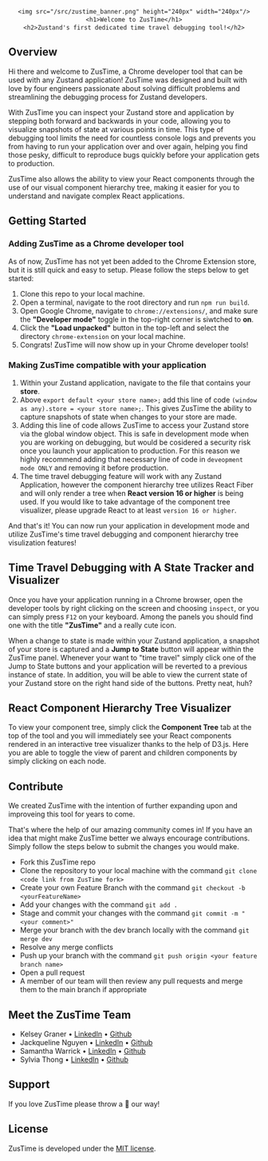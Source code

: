 <div align="center">
    
    <img src="/src/zustime_banner.png" height="240px" width="240px"/>
    <h1>Welcome to ZusTime</h1>
    <h2>Zustand's first dedicated time travel debugging tool!</h2>
</div>

## Overview
Hi there and welcome to ZusTime, a Chrome developer tool that can be used with any Zustand application! ZusTime was designed and built with love by four engineers passionate about solving difficult problems and streamlining the debugging process for Zustand developers.

With ZusTime you can inspect your Zustand store and application by stepping both forward and backwards in your code, allowing you to visualize snapshots of state at various points in time. This type of debugging tool limits the need for countless console logs and prevents you from having to run your application over and over again, helping you find those pesky, difficult to reproduce bugs quickly before your application gets to production.

ZusTime also allows the ability to view your React components through the use of our visual component hierarchy tree, making it easier for you to understand and navigate complex React applications. 

## Getting Started
### Adding ZusTime as a Chrome developer tool
As of now, ZusTime has not yet been added to the Chrome Extension store, but it is still quick and easy to setup. 
Please follow the steps below to get started:
1. Clone this repo to your local machine.
2. Open a terminal, navigate to the root directory and run ``` npm run build ```.
3. Open Google Chrome, navigate to `chrome://extensions/`, and make sure the **"Developer mode"** toggle in the top-right corner is siwtched to **on**.
4. Click the **"Load unpacked"** button in the top-left and select the directory `chrome-extension` on your local machine.
5. Congrats! ZusTime will now show up in your Chrome developer tools!

### Making ZusTime compatible with your application
1. Within your Zustand application, navigate to the file that contains your **store**.
2. Above `export default <your store name>;` add this line of code `(window as any).store = <your store name>;`. This gives ZusTime the ability to capture snapshots of state when changes to your store are made.
3. Adding this line of code allows ZusTime to access your Zustand store via the global window object. This is safe in development mode when you are working on debugging, but would be cosidered a security risk once you launch your application to production. For this reason we highly recommend adding that necessary line of code in `deveopment mode ONLY` and removing it before production.
4. The time travel debugging feature will work with any Zustand Application, however the component hierarchy tree utilizes React Fiber and will only render a tree when **React version 16 or higher** is being used. If you would like to take advantage of the component tree visualizer, please upgrade React to at least `version 16 or higher`.

And that's it! You can now run your application in development mode and utilize ZusTime's time travel debugging and component hierarchy tree visulization features!

## Time Travel Debugging with A State Tracker and Visualizer
Once you have your application running in a Chrome browser, open the developer tools by right clicking on the screen and choosing `inspect`, or you can simply press `F12` on your keyboard. Among the panels you should find one with the title **"ZusTime"** and a really cute icon.

When a change to state is made within your Zustand application, a snapshot of your store is captured and a **Jump to State** button will appear within the ZusTime panel. Whenever your want to "time travel" simply click one of the Jump to State buttons and your application will be reverted to a previous instance of state. In addition, you will be able to view the current state of your Zustand store on the right hand side of the buttons. Pretty neat, huh?

## React Component Hierarchy Tree Visualizer
To view your component tree, simply click the **Component Tree** tab at the top of the tool and you will immediately see your React components rendered in an interactive tree visualizer thanks to the help of D3.js. Here you are able to toggle the view of parent and children components by simply clicking on each node. 

## Contribute
We created ZusTime with the intention of further expanding upon and improveing this tool for years to come.

That's where the help of our amazing community comes in! If you have an idea that might make ZusTime better we always encourage contributions. Simply follow the steps below to submit the changes you would make.

- Fork this ZusTime repo
- Clone the repository to your local machine with the command `git clone <code link from ZusTime fork>`
- Create your own Feature Branch with the command `git checkout -b <yourFeatureName>`
- Add your changes with the command `git add .`
- Stage and commit your changes with the command `git commit -m "<your comment>"`
- Merge your branch with the dev branch locally with the command `git merge dev`
- Resolve any merge conflicts
- Push up your branch with the command `git push origin <your feature branch name>`
- Open a pull request
- A member of our team will then review any pull requests and merge them to the main branch if appropriate

## Meet the ZusTime Team
- Kelsey Graner • [LinkedIn](https://www.linkedin.com/in/kelseygraner/) • [Github](https://github.com/kels-graner)
- Jackqueline Nguyen • [LinkedIn](https://www.linkedin.com/in/jackquelinenguyen/) • [Github](https://github.com/jackquelinenguyen)
- Samantha Warrick • [LinkedIn](https://www.linkedin.com/in/samantha-warrick/) • [Github](https://github.com/samanthawarrick)
- Sylvia Thong • [LinkedIn](https://www.linkedin.com/in/sylviathong/) • [Github](https://github.com/sylvia45335)

## Support
If you love ZusTime please throw a :star2: our way! 

## License
ZusTime is developed under the [MIT license](https://github.com/open-source-labs/ZusTime/LICENSE).

